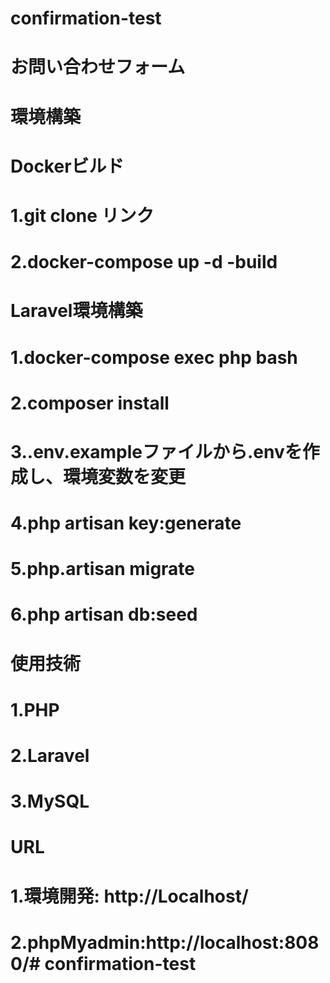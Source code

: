 # confirmation-test
# お問い合わせフォーム
# 環境構築
# Dockerビルド
# 1.git clone リンク
# 2.docker-compose up -d -build
# Laravel環境構築
# 1.docker-compose exec php bash
# 2.composer install
# 3..env.exampleファイルから.envを作成し、環境変数を変更
# 4.php artisan key:generate
# 5.php.artisan migrate
# 6.php artisan db:seed
# 使用技術
# 1.PHP 
# 2.Laravel 
# 3.MySQL
# URL
# 1.環境開発: http://Localhost/
# 2.phpMyadmin:http://localhost:8080/# confirmation-test
